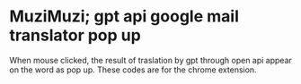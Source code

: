 # MuziMuzi; gpt api google mail translator pop up
When mouse clicked, the result of traslation by gpt through open api appear on the word as pop up.
These codes are for the chrome extension.
